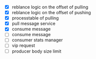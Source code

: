 - [x] reblance logic on the offset of pulling
- [x] reblance logic on the offset of pushing
- [x] processtable of pulling
- [x] pull message service
- [x] consume message
- [ ] consume message
- [ ] consumer stats manager
- [ ] vip request
- [ ] producer body size limit
